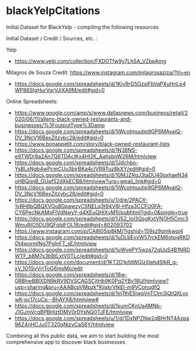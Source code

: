 # blackYelpCitations
Initial Dataset for BlackYelp - compiling the following resources

Initial Dataset / Credit / Sources, etc. :

Yelp
- https://www.yelp.com/collection/FXDOTfw9y7LhSA_VZbpAmg

Milagros de Souza
Credit: https://www.instagram.com/milagrosaziza/?hl=en
- https://docs.google.com/spreadsheets/d/1Kiv9rG5GzsiFbVaPXuHnLp4WP86SIgHurVqrVJjXA9M/edit#gid=0

Online Spreadsheets: 

- https://www.google.com/amp/s/www.dallasnews.com/business/retail/2020/06/11/allens-black-owned-restaurants-and-businesses/%3FoutputType%3Damp
- https://docs.google.com/spreadsheets/d/1jWcotmuutip9GP6MAyaiQ-DV_3NcV16BexZitzybc28/edit#gid=0
- https://www.bonappetit.com/story/black-owned-restaurant-lists
- https://docs.google.com/spreadsheets/d/1N38NS-e9TWDr8a2An7Q6TDAcIKx4HI2K_AahsbnW26M/htmlview
- https://docs.google.com/spreadsheets/d/1Jdchbo-YsBLsNgb4wPcmCUu3bjrBKa4cIVR8Tuz8kXY/edit#gid=0
- https://docs.google.com/spreadsheets/d/10MJZRgJ3taDU40qxhaeN34oHBQqnB_GUpf52dXkECB8/htmlview?urp=gmail_link#gid=0
- https://docs.google.com/spreadsheets/d/1jWcotmuutip9GP6MAyaiQ-DV_3NcV16BexZitzybc28/edit#gid=0
- https://docs.google.com/spreadsheets/u/1/d/e/2PACX-1vRH6bQBQXVGu8GpawzyC5NELq3t94V8l-Hfza3CCFU0FA-CY6PecNkAMqFIVdNwyY-d4XEuQHlXvM1I/pubhtml?gid=0&single=true
- https://docs.google.com/spreadsheets/d/1J52_Iol3QsgKxtVNOH5Cmc3WmuRIO5DU9QFpIdFOL18/edit#gid=602093702
- https://www.instagram.com/p/CA8I05ip8kM/?igshid=159sz9qmkwqj4
- https://docs.google.com/spreadsheets/d/1uDLbEvxW57rckEM6otpgRKDOt4wormlNg7PglnFT_sE/htmlview
- https://docs.google.com/spreadsheets/d/1uWvePY5wza72qUuS4B1NRDWTF_b8M7s3bBtLxtV0TLc/edit#gid=0
- https://docs.google.com/document/d/1KT2D1pfdWGjzi0ehdSIkR_g-xV_1O1SvVrrToG6msMo/edit
- https://docs.google.com/spreadsheets/d/18w-0RBhwBBlXDN9kRV9DVSCAGSCjtHb9K0Pq2YBv18U/htmlview?usp=sharing&pru=AAABcpVMpzk*KjjskrVtkEI-m9VConudfQ
- https://docs.google.com/spreadsheets/d/1mTthE5lwqVnTCIm3iQtQXLyxwK-pc17cuCp--BhAYX8/htmlview#
- https://docs.google.com/spreadsheets/d/1sumCKnUa4MNb-J1GJmVcgBPBHlztDMV0rDYsNQ0TJFE/htmlview
- https://docs.google.com/spreadsheets/u/1/d/1DxNPZNw2qBHrNT4Azpa96Z4nHCJu0T320qNizvCaS6Y/htmlview




Combining all this public data, we aim to start building the most comprehensive app to discover black businesses
